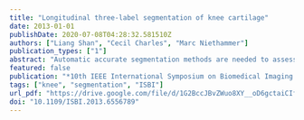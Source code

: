 ```yaml
---
title: "Longitudinal three-label segmentation of knee cartilage"
date: 2013-01-01
publishDate: 2020-07-08T04:28:32.581510Z
authors: ["Liang Shan", "Cecil Charles", "Marc Niethammer"]
publication_types: ["1"]
abstract: "Automatic accurate segmentation methods are needed to assess longitudinal cartilage changes in osteoarthritis (OA). We propose a novel general spatio-temporal three-label segmentation method to encourage segmentation consistency across time in longitudinal image data. The segmentation is formulated as a convex optimization problem which allows for the computation of globally optimal solutions. The longitudinal segmentation is applied within an automatic knee cartilage segmentation pipeline. Experimental results demonstrate that the longitudinal segmentation improves the segmentation consistency in comparison to the temporally-independent segmentation."
featured: false
publication: "*10th IEEE International Symposium on Biomedical Imaging: From Nano to Macro, ISBI 2013, 7-11 April, 2013, San Francisco, CA, USA, Proceedings*"
tags: ["knee", "segmentation", "ISBI"]
url_pdf: "https://drive.google.com/file/d/1G2BccJBvZWuo8XY__oD6gctaiCIfkqJj"
doi: "10.1109/ISBI.2013.6556789"
---
```


